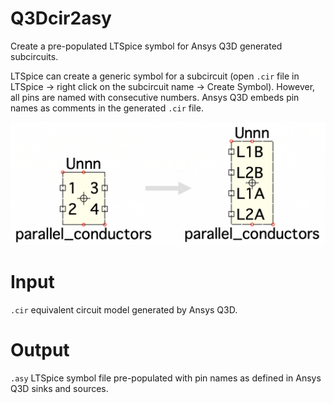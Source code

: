 # Q3Dcir2asy
Create a pre-populated LTSpice symbol for Ansys Q3D generated subcircuits.

LTSpice can create a generic symbol for a subcircuit (open `.cir` file in LTSpice → right click on the subcircuit name → Create Symbol). However, all pins are named with consecutive numbers. Ansys Q3D embeds pin names as comments in the generated `.cir` file. 

![Comparison between a symbol generated by LTSpice and this script](https://github.com/AAU-CoDE/Q3Dcir2asy/blob/main/assets/symbol_example.gif?raw=true)

# Input
`.cir` equivalent circuit model generated by Ansys Q3D.

# Output
`.asy` LTSpice symbol file pre-populated with pin names as defined in Ansys Q3D sinks and sources. 